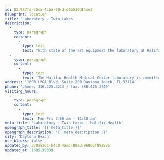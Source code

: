 ```yaml
---
id: 02a937fa-c5cb-4cba-904d-d0b530d14ce3
blueprint: location
title: 'Laboratory – Twin Lakes'
description:
  -
    type: paragraph
    content:
      -
        type: text
        text: "With state of the art equipment the laboratory at Halifax Health Medical Center has the capacity to perform a full range of diagnostic tests. Hundreds of thousands of medical tests are performed each year by certified medical technologists and lab assistants who are highly skilled in such disciplines as chemistry, hematology, microbiology, histology, toxicology, immunology and blood banking, and serve under the direction of the hospital's pathologists."
  -
    type: paragraph
    content:
      -
        type: text
        text: 'The Halifax Health Medical Center laboratory is committed to accuracy and efficiency in providing test results for its patients, and offers both hospital inpatient and outpatient services with extended hours to fit busy schedules. Our professional staff is highly experienced and certified and has special training to draw blood specimens from children and infants. Most testing is performed daily with results available to physicians the same day.'
address: '1890 LPGA Blvd. Suite 200 Daytona Beach, FL 32114'
phone: 'phone: 386.425.3234 / fax: 386.425.3240'
visiting_hours:
  -
    type: paragraph
    content:
      -
        type: text
        text: 'Mon-Fri 7:00 am - 11:30 am'
meta_title: 'Laboratory - Twin Lakes | Halifax Health'
opengraph_title: '{{ meta_title }}'
opengraph_description: '{{ meta_description }}'
city: 'Daytona Beach'
use_blocks: false
updated_by: 370ab10c-b4c0-4aad-88e3-96966f89e595
updated_at: 1695139339
---
```

